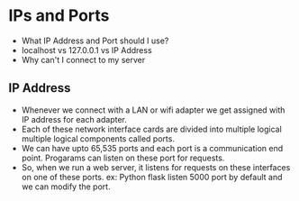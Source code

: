 # IPs and Ports

* What IP Address and Port should I use?
* localhost vs 127.0.0.1 vs IP Address
* Why can't I connect to my server

## IP Address

* Whenever we connect with a LAN or wifi adapter we get assigned with IP address for each adapter.  
* Each of these network interface cards are divided into multiple logical multiple logical components called ports.
* We can have upto 65,535 ports and each port is a communication end point.  Progarams can listen on these port for requests.
* So, when we run a web server, it listens for requests on these interfaces on one of these ports.  ex: Python flask listen 5000 port by default and we can modify the port.


